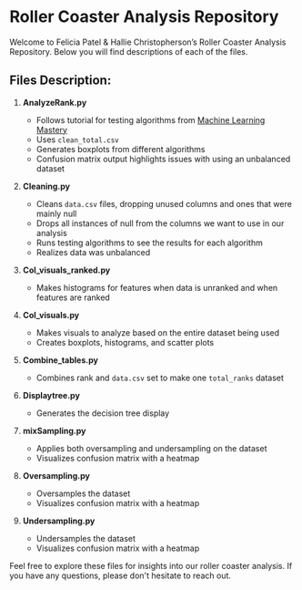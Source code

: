 # Roller Coaster Analysis Repository

Welcome to Felicia Patel & Hallie Christopherson’s Roller Coaster Analysis Repository. Below you will find descriptions of each of the files.

## Files Description:

1. **AnalyzeRank.py**
   - Follows tutorial for testing algorithms from [Machine Learning Mastery](https://machinelearningmastery.com/machine-learning-in-python-step-by-step/)
   - Uses `clean_total.csv`
   - Generates boxplots from different algorithms
   - Confusion matrix output highlights issues with using an unbalanced dataset

2. **Cleaning.py**
   - Cleans `data.csv` files, dropping unused columns and ones that were mainly null
   - Drops all instances of null from the columns we want to use in our analysis
   - Runs testing algorithms to see the results for each algorithm
   - Realizes data was unbalanced

3. **Col_visuals_ranked.py**
   - Makes histograms for features when data is unranked and when features are ranked

4. **Col_visuals.py**
   - Makes visuals to analyze based on the entire dataset being used
   - Creates boxplots, histograms, and scatter plots

5. **Combine_tables.py**
   - Combines rank and `data.csv` set to make one `total_ranks` dataset

6. **Displaytree.py**
   - Generates the decision tree display

7. **mixSampling.py**
   - Applies both oversampling and undersampling on the dataset
   - Visualizes confusion matrix with a heatmap

8. **Oversampling.py**
   - Oversamples the dataset
   - Visualizes confusion matrix with a heatmap

9. **Undersampling.py**
   - Undersamples the dataset
   - Visualizes confusion matrix with a heatmap

Feel free to explore these files for insights into our roller coaster analysis. If you have any questions, please don't hesitate to reach out.
